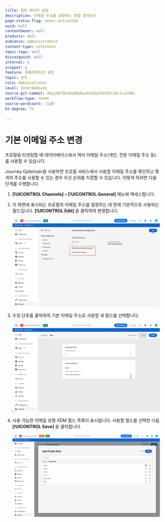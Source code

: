 ```yaml
---
title: 일반 메시지 설정
description: 이메일 주소를 설정하는 방법 알아보기
page-status-flag: never-activated
uuid: null
contentOwner: null
products: null
audience: administrators
content-type: reference
topic-tags: null
discoiquuid: null
internal: n
snippet: y
feature: 애플리케이션 설정
topic: 관리
role: Administrator
level: Intermediate
source-git-commit: 4be1d6f4034a0bb0a24fe5e4f634253dc1ca798e
workflow-type: tm+mt
source-wordcount: '119'
ht-degree: 7%

---
```



# 기본 이메일 주소 변경

프로필을 타겟팅할 때 데이터베이스에서 여러 이메일 주소(개인, 전문 이메일 주소 등)를 사용할 수 있습니다.

Journey Optimizer을 사용하면 프로필 서비스에서 사용할 이메일 주소를 확인하고 몇 개의 주소를 사용할 수 있는 경우 우선 순위를 지정할 수 있습니다. 이렇게 하려면 다음 단계를 수행합니다.

1. **[!UICONTROL Channels]** `>` **[!UICONTROL General]** 메뉴에 액세스합니다.
1. 이 화면에 표시되는 프로필의 이메일 주소를 결정하는 데 현재 기본적으로 사용되는 필드입니다. **[!UICONTROL Edit]** 을 클릭하여 변경합니다.

   ![](../assets/primary-address.png)

1. 수정 단추를 클릭하여 기본 이메일 주소로 사용할 새 필드를 선택합니다.

   ![](../assets/primary-address-edit.png)

1. 사용 가능한 이메일 유형 XDM 필드 목록이 표시됩니다. 사용할 필드를 선택한 다음 **[!UICONTROL Save]** 을 클릭합니다.

   ![](../assets/primary-address-field.png)

<!--1. You can also select an additional field to use as secondary email address. This allows you to determine which field to use if the primary field is empty for a profile. >> will be done later on-->
